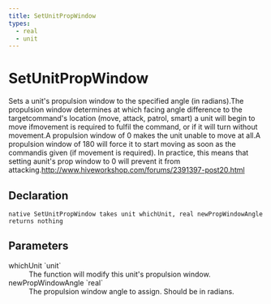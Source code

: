 ```yaml
---
title: SetUnitPropWindow
types:
  - real
  - unit
---
```


# SetUnitPropWindow
Sets a unit's propulsion window to the specified angle (in radians).The propulsion window determines at which facing angle difference to the targetcommand's location (move, attack, patrol, smart) a unit will begin to move ifmovement is required to fulfil the command, or if it will turn without movement.A propulsion window of 0 makes the unit unable to move at all.A propulsion window of 180 will force it to start moving as soon as the commandis given (if movement is required). In practice, this means that setting aunit's prop window to 0 will prevent it from attacking.<http://www.hiveworkshop.com/forums/2391397-post20.html>

## Declaration

```
native SetUnitPropWindow takes unit whichUnit, real newPropWindowAngle returns nothing
```

## Parameters
<dl>
  <dt>whichUnit `unit`</dt>
  <dd>The function will modify this unit's propulsion window.</dd>

  <dt>newPropWindowAngle `real`</dt>
  <dd>The propulsion window angle to assign. Should be in radians.</dd>
</dl>